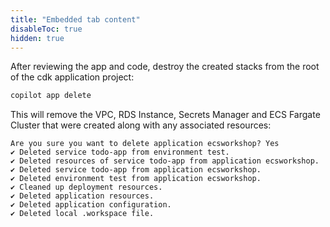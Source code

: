 ```yaml
---
title: "Embedded tab content"
disableToc: true
hidden: true
---
```


After reviewing the app and code, destroy the created stacks from the root of the cdk application project:

```bash
copilot app delete
```

This will remove the VPC, RDS Instance, Secrets Manager and ECS Fargate Cluster that were created along with any associated resources:

```
Are you sure you want to delete application ecsworkshop? Yes
✔ Deleted service todo-app from environment test.
✔ Deleted resources of service todo-app from application ecsworkshop.
✔ Deleted service todo-app from application ecsworkshop.
✔ Deleted environment test from application ecsworkshop.
✔ Cleaned up deployment resources.
✔ Deleted application resources.
✔ Deleted application configuration.
✔ Deleted local .workspace file.
```